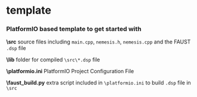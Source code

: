 # template
### PlatformIO based template to get started with 

**\src** source files including `main.cpp`, `nemesis.h`, `nemesis.cpp` and the FAUST `.dsp` file

**\lib** folder for compiled `\src\*.dsp` file

**\platformio.ini** PlatformIO Project Configuration File

**\faust_build.py** extra script included in `\platformio.ini` to build `.dsp` file in `\src`


